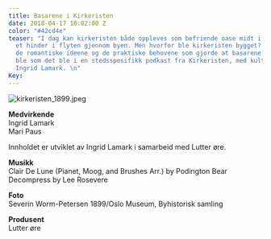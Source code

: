 ```yaml
---
title: Basarene i Kirkeristen
date: 2018-04-17 10:02:00 Z
color: "#42cd4e"
teaser: "I dag kan kirkeristen både oppleves som befriende oase midt i mylderet og
  et hinder i flyten gjennom byen. Men hvorfor ble kirkeristen bygget?  Vi hører om
  de romantiske ideene og de praktiske behovene som gjorde at basarene i Kirkeristen
  ble som det ble i en stedsspesifikk podkast fra Kirkeristen, med kulturhistoriker
  Ingrid Lamark. \n"
Key: 
---
```


![kirkeristen_1899.jpeg](/uploads/kirkeristen_1899.jpeg)

**Medvirkende**  
Ingrid Lamark  
Mari Paus  

Innholdet er utviklet av Ingrid Lamark i samarbeid med Lutter øre.

**Musikk**  
Clair De Lune (Pianet, Moog, and Brushes Arr.) by Podington Bear
Decompress by Lee Rosevere

**Foto**  
Severin Worm-Petersen 1899/Oslo Museum, Byhistorisk samling

**Produsent**  
Lutter øre